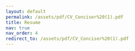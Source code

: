```yaml
---
layout: default
permalink: /assets/pdf/CV_Conciser%20(1).pdf
title: Resume
nav: true
nav_order: 4
redirect_to: /assets/pdf/CV_Conciser%20(1).pdf
---
```

